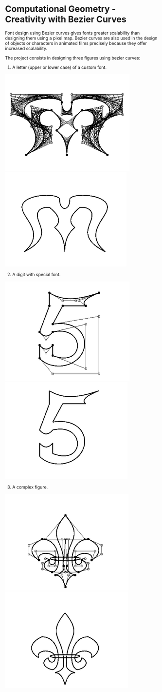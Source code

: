 # Computational Geometry - Creativity with Bezier Curves

Font design using Bezier curves gives fonts greater scalability than designing them using a pixel map. Bezier curves are also used in the design of objects or characters in animated films precisely because they offer increased scalability.

The project consists in designing three figures using bezier curves:

1. A letter (upper or lower case) of a custom font.

<div> <img alt="letter-poligon" src="LiteraPoligon.PNG" width=""50%> <img alt="leter-img" src="Litera.PNG" width=""50%></div>


2. A digit with special font.

<div> <img alt="digit-poligon" src="CifraPoligon.PNG" width=""50%> <img alt="digit-img" src="Cifra.PNG" width=""50%></div>


3. A complex figure.

<div> <img alt="figure-poligon" src="FormaPoligon.PNG" width=""50%> <img alt="figure-img" src="Forma.PNG" width=""50%></div>


